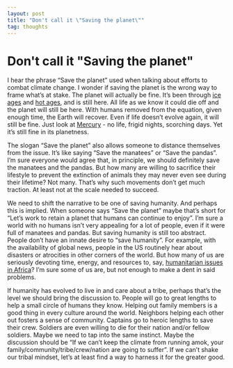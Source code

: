 ```yaml
---
layout: post
title: "Don't call it \"Saving the planet\""
tag: thoughts
---
```


# Don't call it "Saving the planet"

I hear the phrase “Save the planet” used when talking about efforts to combat climate change. I wonder if saving the planet is the wrong way to frame what’s at stake. The planet will actually be fine. It’s been through [ice ages](https://en.wikipedia.org/wiki/Ice_age) and [hot ages](https://www.climate.gov/news-features/climate-qa/whats-hottest-earths-ever-been), and is still here. All life as we know it could die off and the planet will still be here. With humans removed from the equation, given enough time, the Earth will recover. Even if life doesn’t evolve again, it will still be fine. Just look at [Mercury](https://en.wikipedia.org/wiki/Mercury_(planet)) - no life, frigid nights, scorching days. Yet it’s still fine in its planetness.

The slogan “Save the planet” also allows someone to distance themselves from the issue. It’s like saying “Save the manatees” or “Save the pandas”. I’m sure everyone would agree that, in principle, we should definitely save the manatees and the pandas. But how many are willing to sacrifice their lifestyle to prevent the extinction of animals they may never even see during their lifetime? Not many. That’s why such movements don’t get much traction. At least not at the scale needed to succeed.

We need to shift the narrative to be one of saving humanity. And perhaps this is implied. When someone says “Save the planet” maybe that’s short for “Let’s work to retain a planet that humans can continue to enjoy”. I’m sure a world with no humans isn’t very appealing for a lot of people, even if it were full of manatees and pandas. But saving humanity is still too abstract. People don’t have an innate desire to “save humanity”. For example, with the availability of global news, people in the US routinely hear about disasters or atrocities in other corners of the world. But how many of us are seriously devoting time, energy, and resources to, say, [humanitarian issues in Africa](https://www.globalcitizen.org/en/content/Africa-facing-lots-of-humanitarian-crises-in-2021/)? I’m sure some of us are, but not enough to make a dent in said problems.

If humanity has evolved to live in and care about a tribe, perhaps that’s the level we should bring the discussion to. People will go to great lengths to help a small circle of humans they know. Helping out family members is a good thing in every culture around the world. Neighbors helping each other out fosters a sense of community. Captains go to heroic lengths to save their crew. Soldiers are even willing to die for their nation and/or fellow soldiers. Maybe we need to tap into the same instinct. Maybe the discussion should be “If we can’t keep the climate from running amok, your family/community/tribe/crew/nation are going to suffer”. If we can’t shake our tribal mindset, let’s at least find a way to harness it for the greater good. 

